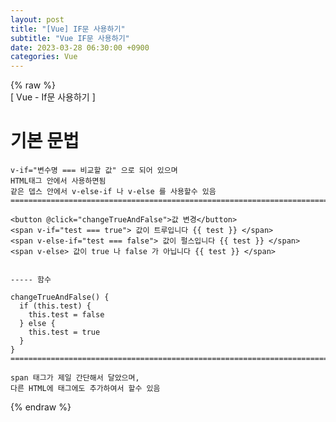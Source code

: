```yaml
---  
layout: post  
title: "[Vue] IF문 사용하기"  
subtitle: "Vue IF문 사용하기"  
date: 2023-03-28 06:30:00 +0900  
categories: Vue  
---  
```

{% raw %}  
[ Vue - If문 사용하기 ]   
  
# 기본 문법  
	v-if="변수명 === 비교할 값" 으로 되어 있으며  
	HTML태그 안에서 사용하면됨  
	같은 뎁스 안에서 v-else-if 나 v-else 를 사용할수 있음  
	=================================================================================================================  
  
	<button @click="changeTrueAndFalse">값 변경</button>  
	<span v-if="test === true"> 값이 트루입니다 {{ test }} </span>  
    <span v-else-if="test === false"> 값이 펄스입니다 {{ test }} </span>  
	<span v-else> 값이 true 나 false 가 아닙니다 {{ test }} </span>  
  
  
	----- 함수  
  
    changeTrueAndFalse() {  
      if (this.test) {  
        this.test = false  
      } else {  
        this.test = true  
      }  
    }  
	=================================================================================================================  
  
	span 태그가 제일 간단해서 달았으며,  
	다른 HTML에 태그에도 추가하여서 할수 있음  
{% endraw %}